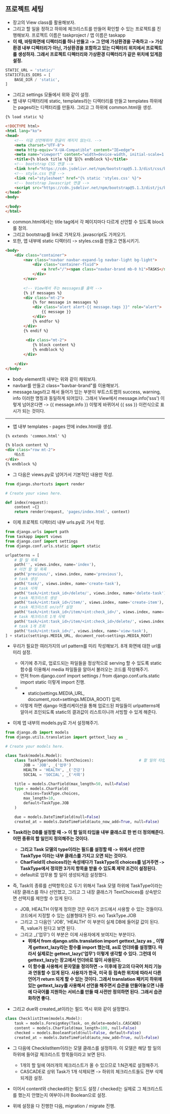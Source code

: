 ## 프로젝트 세팅
- 장고의 View class를 활용해보자. 
- 그리고 할 일을 정하고 하위에 체크리스트를 만들어 확인할 수 있는 프로젝트를 진행해보자. 프로젝트 이름은 taskproject / 앱 이름은 taskapp
- **이 때, 바탕화면에 디렉터리를 하나 만들고 -> 그 안에 가상환경을 구축하고 -> 가상환경 내부 디렉터리가 아닌, 가상환경을 포함하고 있는 디렉터리 위치에서 프로젝트를 생성하자. 그래서 프로젝트 디렉터리와 가상환경 디렉터리가 같은 위치에 있게끔 설정.**

```python
STATIC_URL = 'static/'
STATICFILES_DIRS = [
    BASE_DIR / 'static',
]
```

- 그리고 settings 모듈에서 위와 같이 설정. 
- 앱 내부 디렉터리에 static, templates라는 디렉터리를 만들고 templates 하위에는 pages라는 디렉터리를 만들자. 그리고 그 하위에 common.html을 생성.

```html
{% load static %}

<!DOCTYPE html>
<html lang="ko">
<head> 
    <!-- 이걸 선언해줘야 한글이 깨지지 않는다. -->
    <meta charset="UTF-8">   
    <meta http-equiv="X-UA-Compatible" content="IE=edge">
    <meta name="viewport" content="width=device-width, initial-scale=1.0">
    <title>{% block title %}할 일{% endblock %}</title>
    <!-- bootstrap CSS 연결 -->
    <link href="https://cdn.jsdelivr.net/npm/bootstrap@5.1.3/dist/css/bootstrap.min.css" rel="stylesheet" integrity="sha384-        1BmE4kWBq78iYhFldvKuhfTAU6auU8tT94WrHftjDbrCEXSU1oBoqyl2QvZ6jIW3" crossorigin="anonymous">
    <!-- style.css 연결 -->
    <link rel="stylesheet" href="{% static 'styles.css' %}">
    <!-- bootstrap Javascript 연결 -->
    <script src="https://cdn.jsdelivr.net/npm/bootstrap@5.1.3/dist/js/bootstrap.bundle.min.js" integrity="sha384-ka7Sk0Gln4gmtz2MlQnikT1wXgYsOg+OMhuP+IlRH9sENBO0LRn5q+8nbTov4+1p" crossorigin="anonymous"></script>
</head>
<body>
    
</body>
</html>
```

- common.html에서는 title tag에서 각 페이지마다 다르게 선언할 수 있도록 block를 정의.
- 그리고 bootstrap를 link로 가져오자. javascript도 가져오기.
- 또한, 앱 내부에 static 디렉터리 -> styles.css를 만들고 연동시키기.


```html
<body> 
    <div class="container">
        <nav class="navbar navbar-expand-lg navbar-light bg-light">
            <div class="container-fluid">
                <a href="/"><span class="navbar-brand mb-0 h1">TASKS</span></a>
            </div>
        </nav>
      
        <!-- View에서 주는 messages를 출력 -->
        {% if messages %}
        <div class="mt-2">
            {% for message in messages %}
            <div class="alert alert-{{ message.tags }}" role="alert">
                {{ message }}
            </div>
            {% endfor %}
        </div>
        {% endif %}
      
         <div class="mt-2">
            {% block content %}
            {% endblock %}
        </div>
      
    </div>
</body>
```

- body element의 내부는 위와 같이 채워보자.
- navbar를 만들고 class="bavbar-brand"를 이용해보기.
- message.tags라고 해서 들어가 있는 부분이 부트스트랩의 success, warning, info 이러한 명칭과 동일하게 되어있다. 그래서 View에서 message.info('sss') 이렇게 넘어온다면 -> {{ message.info }} 이렇게 바뀌어서 {{ sss }} 이런식으로 표시가 되는 것이다.

* * *
- 앱 내부 templates - pages 안에 index.html을 생성.
```html
{% extends 'common.html' %}

{% block content %}
<div class="row mt-2">
    테스트
</div>
{% endblock %}
```

- 그 다음은 views.py로 넘어가서 기본적인 내용만 작성.
```python
from django.shortcuts import render

# Create your views here.

def index(request):
    context ={}
    return render(request, 'pages/index.html', context)
```

- 이제 프로젝트 디렉터리 내부 urls.py로 가서 작성.
```python
from django.urls import path
from taskapp import views
from django.conf import settings
from django.conf.urls.static import static

urlpatterns = [
    # 할 일 목록
    path('', views.index, name='index'),
    # 이전 할 일 목록
    path('previous/', views.index, name='previous'),
    # task 생성
    path('task/', views.index, name='create-task'),
    # task 삭제
    path('task/<int:task_id>/delete/', views.index, name='delete-task'),
    # task 체크리스트 생성
    path('task/<int:task_id>/item/', views.index, name='create-item'),
    # task 체크리스트 on/off 설정
    path('task/<int:task_id>/item/<int:check_id>/', views.index, name='check-item'),
    # task 체크리스트 1개 삭제
    path('task/<int:task_id>/item/<int:check_id>/delete/', views.index, name='delete-item'),
    # task 1개 조회
    path('task/<int:task_id>/', views.index, name='view-task'),
] + static(settings.MEDIA_URL, document_root=settings.MEDIA_ROOT)
```

- 우리가 필요한 여러가지의 url pattern를 미리 작성해보기. 8개 화면에 대한 url를 미리 설정.
  - 여기에 추가로, 업로드되는 파일들을 정상적으로 serving 할 수 있도록 static 함수를 이용해서 media 파일들을 알아서 불러오는 코드를 작성해주기.
  - 먼저 from django.conf import settings / from django.conf.urls.static import static 이렇게 import 진행.
  - + static(settings.MEDIA_URL, document_root=settings.MEDIA_ROOT) 입력.
  - 이렇게 하면 django 어플리케이션을 통해 업로드된 파일들이 urlpatterns에 알아서 조인되도록 static의 결과값이 리스트이니까 서빙할 수 있게 해준다.


- 이제 앱 내부의 models.py로 가서 설정해주기.
```python
from django.db import models
from django.utils.translation import gettext_lazy as _

# Create your models here.

class Task(models.Model):
    class TaskType(models.TextChoices):                    # 할 일의 타입을 클래스로 정의해주기
        JOB = 'JOB', _('업무')
        HEALTH = 'HEALTH', _('건강')
        SOCIAL = 'SOCIAL', _('사회')
        
    title = models.CharField(max_length=50, null=False)
    type = models.CharField(
        choices=TaskType.choices,
        max_length=10,
        default=TaskType.JOB
    )    
    
    due = models.DateTimeField(null=False)
    created_at = models.DateTimeField(auto_now_add=True, null=False)

```

- **Task라는 DB를 설정할 때 -> 이 할 일의 타입을 내부 클래스로 한 번 더 정의해준다. 어떤 종류의 할 일인지 정의해주는 것이다.**
  - **그리고 Task 모델의 type이라는 필드를 설정할 때 -> 위에서 선언한 TaskType 이라는 내부 클래스를 가지고 오면 되는 것이다.**
  - **CharField의 choices라는 속성에다가 TaskType의 choices를 넘겨주면 -> TaskType에서 정의한 3가지 항목을 받을 수 있도록 제약 조건이 설정된다.**
  - default로 업무용 할 일이 생성되게끔 설정했다.

- 즉, Task의 종류를 선택항목으로 두기 위해서 Task 모델 하위에 TaskType이라는 내장 클래스를 하나 선언했고, 그리고 그 내장 클래스가 TextChoices를 상속받으면 선택지를 제안할 수 있게 된다.
  - JOB, HEALTH 이렇게 정의한 것은 우리가 코드에서 사용할 수 있는 것들이다. 코드에서 지정할 수 있는 심볼형태가 된다. ex) TaskType.JOB
  - 그리고 그 다음인 'JOB', 'HEALTH' 이 부분이 실제 DB에 들어갈 값이 된다. 즉, value가 된다고 보면 된다. 
  - 그리고 _('업무') 이 부분은 이제 사용자에게 보여지는 부분이다.
    - **위에서 from django.utils.translation import gettext_lazy as _ 이렇게 gettext_lazy라는 함수를 import 했는데, as로 언더바를 설정했다. 따라서 실제로는 gettext_lazy('업무') 이렇게 생각할 수 있다. 그런데 이 gettext_lazy는 장고에서 언더바로 많이 사용된다.**
    - **이 함수를 사용해서 문자열을 정의하면 -> 이후에 장고의 다국어 처리 기능과 연동할 수 있게 된다. 사용자가 한국, 미국 등 접속한 위치에 따라서 다른 언어가 return 되게 할 수 있는 것이다. 그래서 translation 패키지 하위에 있는 gettext_lazy를 사용해서 선언을 해주면서 습관을 만들어놓으면 나중에 다국어를 지원하는 서비스를 만들 때 사전만 정의하면 된다. 그래서 습관화하면 좋다.**

- 그리고 due와 created_at이라는 필드 역시 위와 같이 설정했다.


```python
class ChecklistItem(models.Model):
    task = models.ForeignKey(Task, on_delete=models.CASCADE)
    content = models.CharField(max_length=100, null=False)
    checked = models.BooleanField(null=False, default=False)
    created_at = models.DateTimeField(auto_now_add=True, null=False)
```


- 그 다음에 ChecklistItem이라는 모델 클래스를 설정하자. 이 모델은 해당 할 일의 하위에 들어갈 체크리스트 항목들이라고 보면 된다.
  - 1개의 할 일에 여러개의 체크리스트가 올 수 있으므로 1:N관계로 설정해주기.
  - CASCADE로 상위 Task가 1개 삭제되면 -> 하위의 체크리스트들도 전부 삭제되게끔 설정. 
  
- 이어서 content와 checked라는 필드도 설정 / checked는 실제로 그 체크리스트를 했는지 안했는지 여부이니까 Boolean으로 설정.
 
 
- 위에 설정을 다 진행한 다음, migration / migrate 진행.



